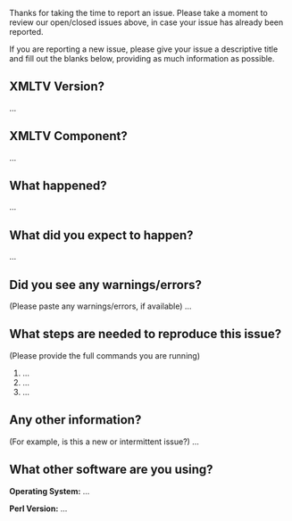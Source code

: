 Thanks for taking the time to report an issue. Please take a moment to review our open/closed issues above, in case your issue has already been reported.

If you are reporting a new issue, please give your issue a descriptive title and fill out the blanks below, providing as much information as possible.

XMLTV Version?
--------------
…

XMLTV Component?
----------------
…

What happened?
--------------
…

What did you expect to happen?
------------------------------
…

Did you see any warnings/errors?
--------------------------------
(Please paste any warnings/errors, if available)
…

What steps are needed to reproduce this issue?
----------------------------------------------
(Please provide the full commands you are running)
1. …
2. …
3. …

Any other information?
----------------------
(For example, is this a new or intermittent issue?)
…

What other software are you using?
----------------------------------
**Operating System:** …

**Perl Version:** …
